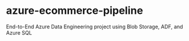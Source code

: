 # azure-ecommerce-pipeline
End-to-End Azure Data Engineering project using Blob Storage, ADF, and Azure SQL
